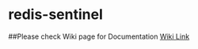 # redis-sentinel
##Please check Wiki page for Documentation
[Wiki Link](https://github.com/shah-zobair/redis-sentinel/wiki/Redis-Cluster-on-OpenShift-3.1)
